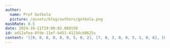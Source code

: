 ```yaml
---
author:
  name: Prof Gotkola
  picture: /assets/blog/authors/gotkola.png
maskRate: 0.5
date: 2024-10-21T19:00:02.089158
id: ad12afea-8fde-11ef-b451-41234cb8625c
content: '[[0, 0, 6, 0, 0, 9, 5, 0, 2], [7, 0, 3, 0, 0, 5, 1, 0, 6], [0, 2, 0, 1, 0, 6, 0, 7, 8], [0, 0, 0, 2, 8, 4, 0, 6, 9], [0, 7, 9, 6, 0, 0, 4, 0, 0], [6, 4, 2, 0, 7, 0, 8, 5, 0], [0, 0, 1, 5, 0, 7, 2, 8, 0], [2, 6, 7, 4, 9, 0, 0, 0, 0], [0, 0, 8, 3, 0, 0, 0, 0, 0]]'
---
```

